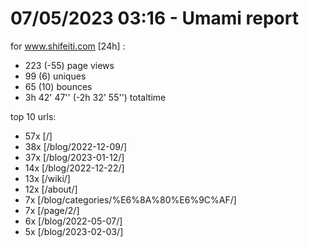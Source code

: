 # 07/05/2023 03:16 - Umami report
for www.shifeiti.com [24h] :

 - 223 (-55) page views
 - 99 (6) uniques
 - 65 (10) bounces
 - 3h 42' 47'' (-2h 32' 55'') totaltime


top 10 urls:
 - 57x [/]
 - 38x [/blog/2022-12-09/]
 - 37x [/blog/2023-01-12/]
 - 14x [/blog/2022-12-22/]
 - 13x [/wiki/]
 - 12x [/about/]
 - 7x [/blog/categories/%E6%8A%80%E6%9C%AF/]
 - 7x [/page/2/]
 - 6x [/blog/2022-05-07/]
 - 5x [/blog/2023-02-03/]


